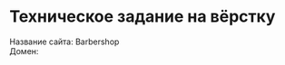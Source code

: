 <h1>Техническое задание на вёрстку</h1>

<p>
  Название сайта: Barbershop<br>
  Домен: <a href="//not-ready-yet</a>
</p>

<h2>Общие технические требования</h2>

- Стандарты верстки: html5, css3, sass, прогрессивное улучшение.
- Модульная сетка: определена в макете.
- Адаптивность верстки: нет.
- Используемые фреймворки: нет.
- Кроссбраузерность: IE9+, Chrome, Firefox, Opera, Safari 6+.
- Типографика: частично определена в макете (прочее — на усмотрение разработчика).
- Используемые шрифты: PT Sans Narrow, (есть на google.com/fonts).
- С макетом предоставлен styleguide, содержащий прорисовку состояний элементов интерфейса. При любых расхождениях с макетами он должен иметь высший приоритет.

<h2>Пожелания к поведению блоков</h2>

Все макеты:
- контентная область центрируется и не может быть уже макетной ширины.
- по клику на ссылку «вход» открывается модальное окно авторизации (см. папку слоёв «log in form» в Barbershop-index).
- в пагинации активная страница не является ссылкой и не реагирует на наведение.
- нижняя часть стр.: предусмотрите появление еще одной социальной кнопки.
- все кнопки в покое черные, по наведению меняют фоновый цвет — см. Barbershop-styleguide.

Barbershop-index:
- фоновое изображение фиксировано по верху и по центру страницы, а не вьюпорта (при скролле скрывается вверху вместе с контентом страницы), не меняет свои размеры на разных ширинах вьюпорта.
- логотип является ссылкой.
- новостей может быть больше двух, текст новости — это ссылка на отдельную страницу новости (макета страницы новостей нет, не делать).
- фото в фотогалерее — это ссылка, по клику открывается модальное окно с фотографией.

Barbershop-price:
- добавление текста в контентные блоки не должно ломать страницу.

Barbershop-market:
- фильтр (блоки «Производители» и «Группы товаров») верстать с помощью формы или ссылками — на усмотрение разработчика.
- количество товаров в правом блоке может быть любым, оно не должно ломать страницу.
- карточка товара: изображение товара — это ссылка на страницу товара.
- карточка товара: название товара — это ссылка на страницу товара.
- карточка товара: название товарной группы — это ссылка на одну из страниц каталога.
- карточка товара: кнопка «Купить» — ко клику товар добавляется в корзину (макета корзины нет, не делать).

Barbershop-item:
- при клике по миниатюре, меняется большая фотография.
- название бренда (производителя) под названием товара является ссылкой.
